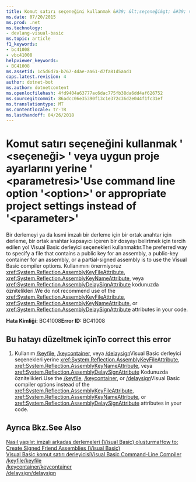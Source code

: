 ```yaml
---
title: Komut satırı seçeneğini kullanmak &#39; &lt;seçeneği&gt; &#39; veya uygun proje ayarlarını yerine &#39; &lt;parametresi&gt;&#39;
ms.date: 07/20/2015
ms.prod: .net
ms.technology:
- devlang-visual-basic
ms.topic: article
f1_keywords:
- bc41008
- vbc41008
helpviewer_keywords:
- BC41008
ms.assetid: 1c5d6d7a-b767-4dae-aa61-d7fa81d5aad1
caps.latest.revision: 4
author: dotnet-bot
ms.author: dotnetcontent
ms.openlocfilehash: 4fd9404a63777ac6dac775fb38da6dd4af626752
ms.sourcegitcommit: 86adcc06e35390f13c1e372c36d2e044f1fc31ef
ms.translationtype: MT
ms.contentlocale: tr-TR
ms.lasthandoff: 04/26/2018
---
```

# <a name="use-command-line-option-39ltoptiongt39-or-appropriate-project-settings-instead-of-39ltparametergt39"></a><span data-ttu-id="6140f-102">Komut satırı seçeneğini kullanmak &#39; &lt;seçeneği&gt; &#39; veya uygun proje ayarlarını yerine &#39; &lt;parametresi&gt;&#39;</span><span class="sxs-lookup"><span data-stu-id="6140f-102">Use command line option &#39;&lt;option&gt;&#39; or appropriate project settings instead of &#39;&lt;parameter&gt;&#39;</span></span>
<span data-ttu-id="6140f-103">Bir derlemeyi ya da kısmi imzalı bir derleme için bir ortak anahtar için derleme, bir ortak anahtar kapsayıcı içeren bir dosyayı belirtmek için tercih edilen yol Visual Basic derleyici seçenekleri kullanmaktır.</span><span class="sxs-lookup"><span data-stu-id="6140f-103">The preferred way to specify a file that contains a public key for an assembly, a public-key container for an assembly, or a partial-signed assembly is to use the Visual Basic compiler options.</span></span> <span data-ttu-id="6140f-104">Kullanımını önermiyoruz <xref:System.Reflection.AssemblyKeyFileAttribute>, <xref:System.Reflection.AssemblyKeyNameAttribute>, veya <xref:System.Reflection.AssemblyDelaySignAttribute> kodunuzda öznitelikleri.</span><span class="sxs-lookup"><span data-stu-id="6140f-104">We do not recommend use of the <xref:System.Reflection.AssemblyKeyFileAttribute>, <xref:System.Reflection.AssemblyKeyNameAttribute>, or <xref:System.Reflection.AssemblyDelaySignAttribute> attributes in your code.</span></span>  
  
 <span data-ttu-id="6140f-105">**Hata Kimliği:** BC41008</span><span class="sxs-lookup"><span data-stu-id="6140f-105">**Error ID:** BC41008</span></span>  
  
## <a name="to-correct-this-error"></a><span data-ttu-id="6140f-106">Bu hatayı düzeltmek için</span><span class="sxs-lookup"><span data-stu-id="6140f-106">To correct this error</span></span>  
  
1.  <span data-ttu-id="6140f-107">Kullanım [/keyfile](../../visual-basic/reference/command-line-compiler/keyfile.md), [/keycontainer](../../visual-basic/reference/command-line-compiler/keycontainer.md), veya [/delaysign](../../visual-basic/reference/command-line-compiler/delaysign.md)Visual Basic derleyici seçenekleri yerine <xref:System.Reflection.AssemblyKeyFileAttribute>, <xref:System.Reflection.AssemblyKeyNameAttribute>, veya <xref:System.Reflection.AssemblyDelaySignAttribute> Kodunuzda öznitelikleri.</span><span class="sxs-lookup"><span data-stu-id="6140f-107">Use the [/keyfile](../../visual-basic/reference/command-line-compiler/keyfile.md), [/keycontainer](../../visual-basic/reference/command-line-compiler/keycontainer.md), or [/delaysign](../../visual-basic/reference/command-line-compiler/delaysign.md)Visual Basic compiler options instead of the <xref:System.Reflection.AssemblyKeyFileAttribute>, <xref:System.Reflection.AssemblyKeyNameAttribute>, or <xref:System.Reflection.AssemblyDelaySignAttribute> attributes in your code.</span></span>  
  
## <a name="see-also"></a><span data-ttu-id="6140f-108">Ayrıca Bkz.</span><span class="sxs-lookup"><span data-stu-id="6140f-108">See Also</span></span>  
 [<span data-ttu-id="6140f-109">Nasıl yapılır: imzalı arkadaş derlemeleri (Visual Basic) oluşturma</span><span class="sxs-lookup"><span data-stu-id="6140f-109">How to: Create Signed Friend Assemblies (Visual Basic)</span></span>](../programming-guide/concepts/assemblies-gac/how-to-create-signed-friend-assemblies.md)  
 [<span data-ttu-id="6140f-110">Visual Basic komut satırı derleyicisi</span><span class="sxs-lookup"><span data-stu-id="6140f-110">Visual Basic Command-Line Compiler</span></span>](../../visual-basic/reference/command-line-compiler/index.md)  
 [<span data-ttu-id="6140f-111">/keyfile</span><span class="sxs-lookup"><span data-stu-id="6140f-111">/keyfile</span></span>](../../visual-basic/reference/command-line-compiler/keyfile.md)  
 [<span data-ttu-id="6140f-112">/keycontainer</span><span class="sxs-lookup"><span data-stu-id="6140f-112">/keycontainer</span></span>](../../visual-basic/reference/command-line-compiler/keycontainer.md)  
 [<span data-ttu-id="6140f-113">/delaysign</span><span class="sxs-lookup"><span data-stu-id="6140f-113">/delaysign</span></span>](../../visual-basic/reference/command-line-compiler/delaysign.md)
